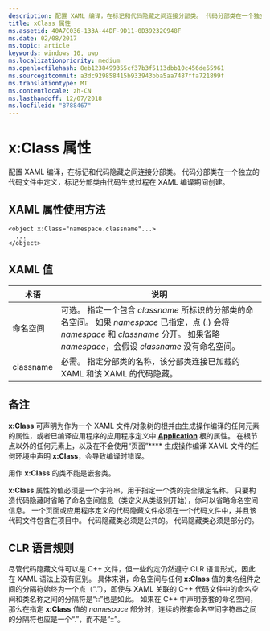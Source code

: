 ```yaml
---
description: 配置 XAML 编译，在标记和代码隐藏之间连接分部类。 代码分部类在一个独立的代码文件中定义，标记分部类由代码生成过程在 XAML 编译期间创建。
title: xClass 属性
ms.assetid: 40A7C036-133A-44DF-9D11-0D39232C948F
ms.date: 02/08/2017
ms.topic: article
keywords: windows 10, uwp
ms.localizationpriority: medium
ms.openlocfilehash: 8eb1238499355cf37b3f5113dbb10c456de55961
ms.sourcegitcommit: a3dc929858415b933943bba5aa7487ffa721899f
ms.translationtype: MT
ms.contentlocale: zh-CN
ms.lasthandoff: 12/07/2018
ms.locfileid: "8788467"
---
```

# <a name="xclass-attribute"></a>x:Class 属性


配置 XAML 编译，在标记和代码隐藏之间连接分部类。 代码分部类在一个独立的代码文件中定义，标记分部类由代码生成过程在 XAML 编译期间创建。

## <a name="xaml-attribute-usage"></a>XAML 属性使用方法


``` syntax
<object x:Class="namespace.classname"...>
  ...
</object>
```

## <a name="xaml-values"></a>XAML 值

| 术语 | 说明 |
|------|-------------|
| 命名空间 | 可选。 指定一个包含 _classname_ 所标识的分部类的命名空间。 如果 _namespace_ 已指定，点 (.) 会将 _namespace_ 和 _classname_ 分开。 如果省略 _namespace_，会假设 _classname_ 没有命名空间。 |
| classname | 必需。 指定分部类的名称，该分部类连接已加载的 XAML 和该 XAML 的代码隐藏。 | 

## <a name="remarks"></a>备注

**x:Class** 可声明为作为一个 XAML 文件/对象树的根并由生成操作编译的任何元素的属性，或者已编译应用程序的应用程序定义中 [**Application**](https://msdn.microsoft.com/library/windows/apps/br242324) 根的属性。 在根节点以外的任何元素上，以及在不会使用“页面”**** 生成操作编译 XAML 文件的任何环境中声明 **x:Class**，会导致编译时错误。

用作 **x:Class** 的类不能是嵌套类。

**x:Class** 属性的值必须是一个字符串，用于指定一个类的完全限定名称。 只要构造代码隐藏时省略了命名空间信息（类定义从类级别开始），你可以省略命名空间信息。 一个页面或应用程序定义的代码隐藏文件必须在一个代码文件中，并且该代码文件包含在项目中。 代码隐藏类必须是公共的。 代码隐藏类必须是部分的。

## <a name="clr-language-rules"></a>CLR 语言规则

尽管代码隐藏文件可以是 C++ 文件，但一些约定仍然遵守 CLR 语言形式，因此在 XAML 语法上没有区别。 具体来讲，命名空间与任何 **x:Class** 值的类名组件之间的分隔符始终为一个点（“.”），即使与 XAML 关联的 C++ 代码文件中的命名空间和类名称之间的分隔符是“::”也是如此。 如果在 C++ 中声明嵌套的命名空间，那么在指定 **x:Class** 值的 *namespace* 部分时，连续的嵌套命名空间字符串之间的分隔符也应是一个“.”，而不是“::”。


